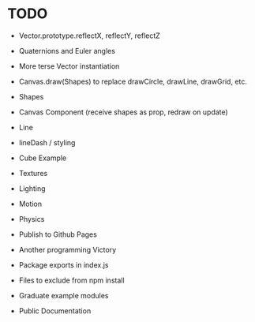 # TODO

+ Vector.prototype.reflectX, reflectY, reflectZ
+ Quaternions and Euler angles
+ More terse Vector instantiation
+ Canvas.draw(Shapes) to replace drawCircle, drawLine, drawGrid, etc.
+ Shapes
+ Canvas Component (receive shapes as prop, redraw on update)
+ Line
+ lineDash / styling
+ Cube Example
+ Textures
+ Lighting
+ Motion
+ Physics

+ Publish to Github Pages
+ Another programming Victory
+ Package exports in index.js
+ Files to exclude from npm install
+ Graduate example modules
+ Public Documentation
